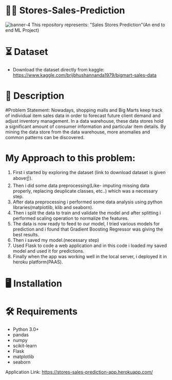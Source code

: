 # 🏪🏬 Stores-Sales-Prediction
![banner-4](https://user-images.githubusercontent.com/45726271/132082577-7acf21ca-444b-4921-9822-5e14e088bb13.png)
This repository represents: "Sales Stores Prediction"(An end to end ML Project)

# ⏳ Dataset
* Download the dataset directly from kaggle:
https://www.kaggle.com/brijbhushannanda1979/bigmart-sales-data

# 📝 Description
#Problem Statement:
Nowadays, shopping malls and Big Marts keep track of individual item sales data in 
order to forecast future client demand and adjust inventory management. In a data 
warehouse, these data stores hold a significant amount of consumer information and 
particular item details. By mining the data store from the data warehouse, more 
anomalies and common patterns can be discovered.

# My Approach to this problem:
1. First i started by exploring the dataset (link to download dataset is given above☝️).
2. Then i did some data preprocessing(Like- imputing missing data properly, replacing deuplicate classes, etc..) which was a necessary step.
3. After data preprocessing i performed some data analysis using python libraries(matplotlib, klib and seaborn).
4. Then i split the data to train and validate the model and after splitting i performed scaling operation to normalize the features.
5. The data is now ready to feed to our model, I tried various models for prediction and i found that Gradient Boosting Regressor was giving the best results.
6. Then i saved my model.(necessary step)
7. Used Flask to code a web application and in this code i loaded my saved model and used it for predictions.
8. Finally when the app was working well in the local server, i deployed it in heroku platform(PAAS).

# 🖥️ Installation
# 🛠️ Requirements
* Python 3.0+
* pandas
* numpy
* scikit-learn
* Flask
* matplotlib
* seaborn

Application Link: https://stores-sales-prediction-app.herokuapp.com/ 
